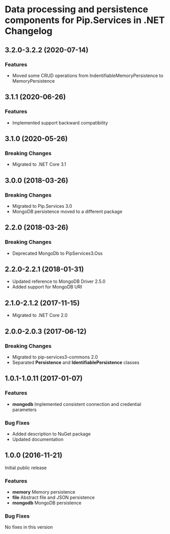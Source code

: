 # Data processing and persistence components for Pip.Services in .NET Changelog

## <a name="3.2.0-3.2.2"></a> 3.2.0-3.2.2 (2020-07-14)

### Features
* Moved some CRUD operations from IndentifiableMemoryPersistence to MemoryPersistence

## <a name="3.1.1"></a> 3.1.1 (2020-06-26)

### Features
* Implemented support backward compatibility

## <a name="3.1.0"></a> 3.1.0 (2020-05-26)

### Breaking Changes
* Migrated to .NET Core 3.1

## <a name="3.0.0"></a> 3.0.0 (2018-03-26)

### Breaking Changes
* Migrated to Pip.Services 3.0
* MongoDB persistence moved to a different package

## <a name="2.3.0"></a> 2.2.0 (2018-03-26)

### Breaking Changes
* Deprecated MongoDb to PipServices3.Oss

## <a name="2.2.0-2.2.1"></a> 2.2.0-2.2.1 (2018-01-31)
* Updated reference to MongoDB Driver 2.5.0
* Added support for MongoDB URI

## <a name="2.1.0-2.1.2"></a> 2.1.0-2.1.2 (2017-11-15)
* Migrated to .NET Core 2.0

## <a name="2.0.0-2.0.3"></a> 2.0.0-2.0.3 (2017-06-12)

### Breaking Changes
* Migrated to pip-services3-commons 2.0
* Separated **Persistence** and **IdentifiablePersistence** classes

## <a name="1.0.1-1.0.11"></a> 1.0.1-1.0.11 (2017-01-07)

### Features
* **mongodb** Implemented consistent connection and credential parameters

### Bug Fixes
* Added description to NuGet package
* Updated documentation

## <a name="1.0.0"></a> 1.0.0 (2016-11-21)

Initial public release

### Features
* **memory** Memory persistence
* **file** Abstract file and JSON persistence
* **mongodb** MongoDB persistence

### Bug Fixes
No fixes in this version

